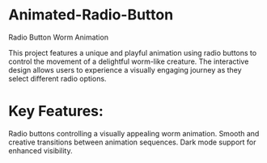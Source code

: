 # Animated-Radio-Button


Radio Button Worm Animation


This project features a unique and playful animation using radio buttons to control the movement of a delightful worm-like creature. The interactive design allows users to experience a visually engaging journey as they select different radio options.

# Key Features:

Radio buttons controlling a visually appealing worm animation.
Smooth and creative transitions between animation sequences.
Dark mode support for enhanced visibility.